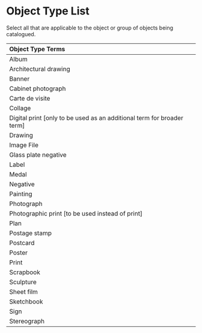 # Object Type List

Select all that are applicable to the object or group of objects being catalogued.

| Object Type Terms |
| :--- |
| Album |
| Architectural drawing |
| Banner |
| Cabinet photograph |
| Carte de visite |
| Collage |
| Digital print \[only to be used as an additional term for broader term\] |
| Drawing |
| Image File |
| Glass plate negative |
| Label |
| Medal |
| Negative |
| Painting |
| Photograph |
| Photographic print \[to be used instead of print\] |
| Plan |
| Postage stamp |
| Postcard |
| Poster |
| Print |
| Scrapbook |
| Sculpture |
| Sheet film |
| Sketchbook |
| Sign |
| Stereograph |

